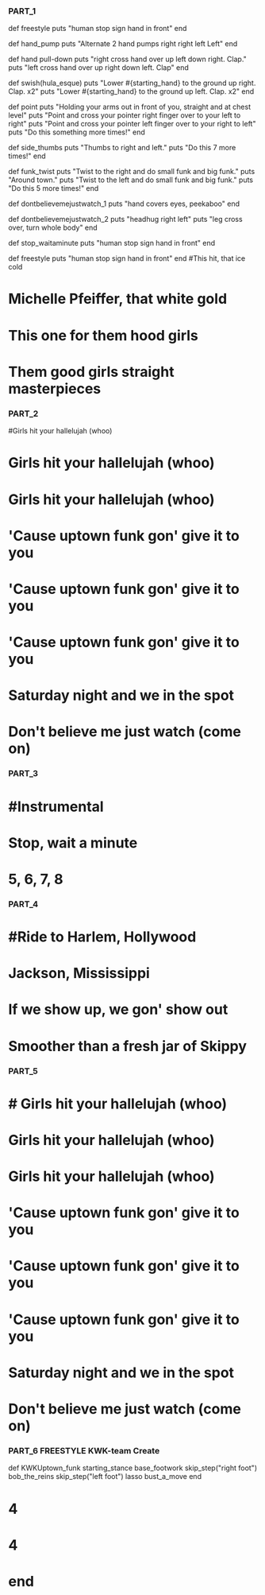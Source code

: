 ### PART_1
def freestyle
  puts "human stop sign hand in front"
end

def hand_pump
  puts "Alternate 2 hand pumps right right left Left"
end

def hand pull-down
  puts "right cross hand over up left down right. Clap."
  puts "left cross hand over up right down left. Clap"
end

def swish(hula_esque)
  puts "Lower #{starting_hand} to the ground up right. Clap. x2"
  puts "Lower #{starting_hand} to the ground up left. Clap. x2"
end

def point
  puts "Holding your arms out in front of you, straight and at chest level"
  puts "Point and cross your pointer right finger over to your left to right"
  puts "Point and cross your pointer left finger over to your right to left"
  puts "Do this something more times!"
end

def side_thumbs
  puts "Thumbs to right and left."
  puts "Do this 7 more times!"
end

def funk_twist
  puts "Twist to the right and do small funk and big funk."
  puts "Around town."
  puts "Twist to the left and do small funk and big funk."
  puts "Do this 5 more times!"
end

def dontbelievemejustwatch_1
  puts "hand covers eyes, peekaboo"
end

def dontbelievemejustwatch_2
  puts "headhug right left"
  puts "leg cross over, turn whole body"
end

def stop_waitaminute
  puts "human stop sign hand in front"
end

def freestyle
  puts "human stop sign hand in front"
end
#This hit, that ice cold
# Michelle Pfeiffer, that white gold
# This one for them hood girls
# Them good girls straight masterpieces

### PART_2

#Girls hit your hallelujah (whoo)
# Girls hit your hallelujah (whoo)
# Girls hit your hallelujah (whoo)
# 'Cause uptown funk gon' give it to you
# 'Cause uptown funk gon' give it to you
# 'Cause uptown funk gon' give it to you
# Saturday night and we in the spot
# Don't believe me just watch (come on)

### PART_3
# #Instrumental
# Stop, wait a minute
# 5, 6, 7, 8

### PART_4

# #Ride to Harlem, Hollywood
# Jackson, Mississippi
# If we show up, we gon' show out
# Smoother than a fresh jar of Skippy

### PART_5

# # Girls hit your hallelujah (whoo)
# Girls hit your hallelujah (whoo)
# Girls hit your hallelujah (whoo)
# 'Cause uptown funk gon' give it to you
# 'Cause uptown funk gon' give it to you
# 'Cause uptown funk gon' give it to you
# Saturday night and we in the spot
# Don't believe me just watch (come on)

### PART_6 FREESTYLE KWK-team Create
def KWKUptown_funk
  starting_stance
  base_footwork
  skip_step("right foot")
  bob_the_reins
  skip_step("left foot")
  lasso
  bust_a_move
end
# 4
# 4
# end
